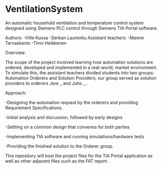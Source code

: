 # VentilationSystem
An automatic household ventilation and temperature control system designed using Siemens PLC control through Siemens TIA Portal software. 

Authors: 
  -Ville Kuosa
  -Serban Laurentiu
Assistant teachers:
  -Manne Tervaskanto
  -Timo Heikkenen
  
Overview:

  The scope of the project involved learning how automation solutions are ordered, developed and implemented in a real-world, market environment. To simulate this, the assistant teachers divided students into two groups: Automation Orderers and Solution Providers; our group served as solution providers to orderers Jere _ and Juho _ .
  
Approach:

  -Designing the automation request by the orderers and providing Requirement Specifications.
  
  -Initial analysis and discussion, followed by early designs
  
  -Settling on a common design that convenes for both parties
  
  -Implementing TIA software and running simulations/hardware tests
  
  -Providing the finished solution to the Orderer group.
  
This repository will host the project files for the TIA Portal application as well as other adjacent files such as the FAT report.
